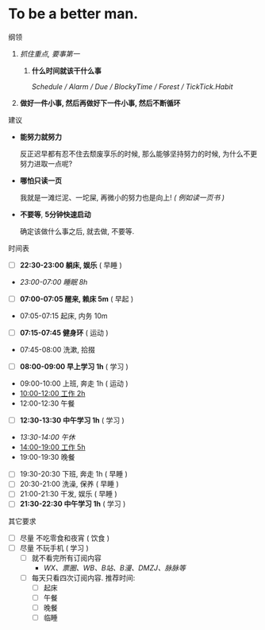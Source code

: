 # To be a better man.

纲领

1.  _抓住重点, 要事第一_

    1.  **什么时间就该干什么事**

        _Schedule / Alarm / Due / BlockyTime / Forest / TickTick.Habit_

1.  **做好一件小事, 然后再做好下一件小事, 然后不断循环**

<!-- 1.  _设定时限: Done is better than perfect._ -->

<!--     _Timer_ -->

建议

-   **能努力就努力**

    反正迟早都有忍不住去颓废享乐的时候, 那么能够坚持努力的时候, 为什么不更努力进取一点呢?

-   **哪怕只读一页**

    我就是一滩烂泥、一坨屎, 再微小的努力也是向上! _( 例如读一页书 )_

-   **不要等**, **5分钟快速启动**

    确定该做什么事之后, 就去做, 不要等.

时间表

- [ ] **22:30-23:00 躺床, 娱乐** ( 早睡 )
- _23:00-07:00 睡眠 8h_
- [ ] **07:00-07:05 醒来, 赖床 5m** ( 早起 )
- 07:05-07:15 起床, 内务 10m
- [ ] **07:15-07:45 健身环** ( 运动 )
- 07:45-08:00 洗漱, 拾掇
- [ ] **08:00-09:00 早上学习 1h** ( 学习 )
- 09:00-10:00 上班, 奔走 1h ( 运动 )
- <u>10:00-12:00 工作 2h</u>
- 12:00-12:30 午餐
- [ ] **12:30-13:30 中午学习 1h** ( 学习 )
- _13:30-14:00 午休_
- <u>14:00-19:00 工作 5h</u>
- 19:00-19:30 晚餐
- [ ] 19:30-20:30 下班, 奔走 1h ( 早睡 )
- [ ] 20:30-21:00 洗澡, 保养 ( 早睡 )
- [ ] 21:00-21:30 干发, 娱乐 ( 早睡 )
- [ ] **21:30-22:30 中午学习 1h** ( 学习 )

其它要求

- [ ] 尽量 不吃零食和夜宵 ( 饮食 )
- [ ] 尽量 不玩手机 ( 学习 )
    - [ ] 就不看完所有订阅内容
        - _WX、票圈、WB、B站、B漫、DMZJ、脉脉等_
    - [ ] 每天只看四次订阅内容. 推荐时间:
        - [ ] 起床
        - [ ] 午餐
        - [ ] 晚餐
        - [ ] 临睡
